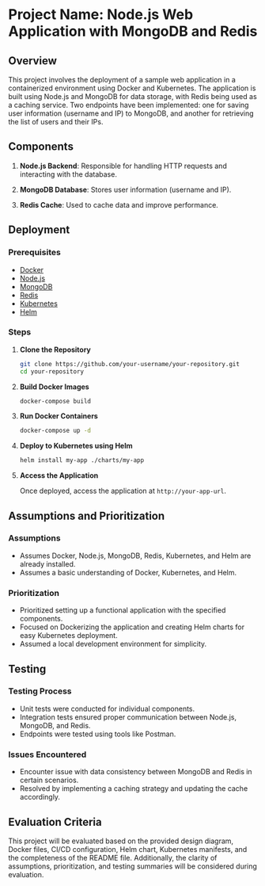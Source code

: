 # Project Name: Node.js Web Application with MongoDB and Redis

## Overview

This project involves the deployment of a sample web application in a containerized environment using Docker and Kubernetes. The application is built using Node.js and MongoDB for data storage, with Redis being used as a caching service. Two endpoints have been implemented: one for saving user information (username and IP) to MongoDB, and another for retrieving the list of users and their IPs.

## Components

1. **Node.js Backend**: Responsible for handling HTTP requests and interacting with the database.

2. **MongoDB Database**: Stores user information (username and IP).

3. **Redis Cache**: Used to cache data and improve performance.

## Deployment

### Prerequisites

- [Docker](https://www.docker.com/)
- [Node.js](https://nodejs.org/)
- [MongoDB](https://www.mongodb.com/)
- [Redis](https://redis.io/)
- [Kubernetes](https://kubernetes.io/)
- [Helm](https://helm.sh/)

### Steps

1. **Clone the Repository**

    ```bash
    git clone https://github.com/your-username/your-repository.git
    cd your-repository
    ```

2. **Build Docker Images**

    ```bash
    docker-compose build
    ```

3. **Run Docker Containers**

    ```bash
    docker-compose up -d
    ```

4. **Deploy to Kubernetes using Helm**

    ```bash
    helm install my-app ./charts/my-app
    ```

5. **Access the Application**

    Once deployed, access the application at `http://your-app-url`.

## Assumptions and Prioritization

### Assumptions

- Assumes Docker, Node.js, MongoDB, Redis, Kubernetes, and Helm are already installed.
- Assumes a basic understanding of Docker, Kubernetes, and Helm.

### Prioritization

- Prioritized setting up a functional application with the specified components.
- Focused on Dockerizing the application and creating Helm charts for easy Kubernetes deployment.
- Assumed a local development environment for simplicity.

## Testing

### Testing Process

- Unit tests were conducted for individual components.
- Integration tests ensured proper communication between Node.js, MongoDB, and Redis.
- Endpoints were tested using tools like Postman.

### Issues Encountered

- Encounter issue with data consistency between MongoDB and Redis in certain scenarios.
- Resolved by implementing a caching strategy and updating the cache accordingly.

## Evaluation Criteria

This project will be evaluated based on the provided design diagram, Docker files, CI/CD configuration, Helm chart, Kubernetes manifests, and the completeness of the README file. Additionally, the clarity of assumptions, prioritization, and testing summaries will be considered during evaluation.
